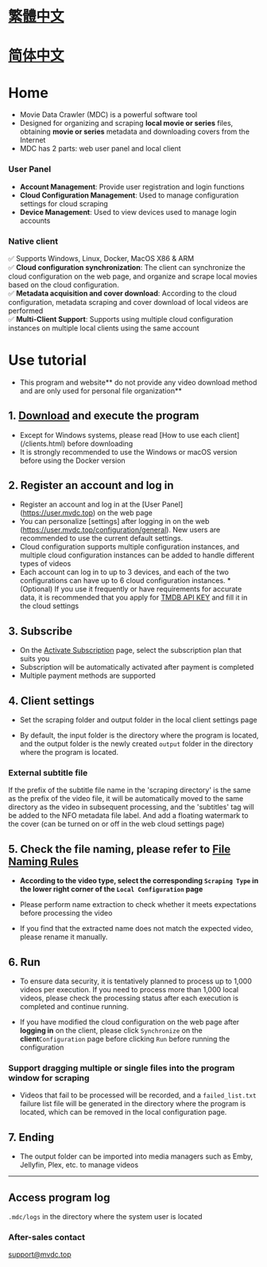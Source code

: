 # [繁體中文](/cht/README.md)
# [简体中文](/chs/README.md)

# Home
* Movie Data Crawler (MDC) is a powerful software tool
* Designed for organizing and scraping **local movie or series** files, obtaining **movie or series** metadata and downloading covers from the Internet
* MDC has 2 parts: web user panel and local client
### User Panel
* **Account Management**: Provide user registration and login functions
* **Cloud Configuration Management**: Used to manage configuration settings for cloud scraping
* **Device Management**: Used to view devices used to manage login accounts
### Native client
✅ Supports Windows, Linux, Docker, MacOS X86 & ARM  
✅ **Cloud configuration synchronization**: The client can synchronize the cloud configuration on the web page, and organize and scrape local movies based on the cloud configuration.  
✅ **Metadata acquisition and cover download**: According to the cloud configuration, metadata scraping and cover download of local videos are performed  
✅ **Multi-Client Support**: Supports using multiple cloud configuration instances on multiple local clients using the same account  

# Use tutorial

* This program and website** do not provide any video download method and are only used for personal file organization**

## 1. [Download](https://dl.mvdc.top) and execute the program
* Except for Windows systems, please read [How to use each client] (/clients.html) before downloading
* It is strongly recommended to use the Windows or macOS version before using the Docker version

## 2. Register an account and log in
* Register an account and log in at the [User Panel] (https://user.mvdc.top) on the web page
* You can personalize [settings] after logging in on the web (https://user.mvdc.top/configuration/general). New users are recommended to use the current default settings.
* Cloud configuration supports multiple configuration instances, and multiple cloud configuration instances can be added to handle different types of videos
* Each account can log in to up to 3 devices, and each of the two configurations can have up to 6 cloud configuration instances.
  *(Optional) If you use it frequently or have requirements for accurate data, it is recommended that you apply for [TMDB API KEY](/configuration.html#tmdb-api-key) and fill it in the cloud settings

## 3. Subscribe
* On the [Activate Subscription](https://user.mvdc.top/activation) page, select the subscription plan that suits you
* Subscription will be automatically activated after payment is completed
* Multiple payment methods are supported

## 4. Client settings
* Set the scraping folder and output folder in the local client settings page

* By default, the input folder is the directory where the program is located, and the output folder is the newly created `output` folder in the directory where the program is located.

### External subtitle file
If the prefix of the subtitle file name in the 'scraping directory' is the same as the prefix of the video file, it will be automatically moved to the same directory as the video in subsequent processing, and the 'subtitles' tag will be added to the NFO metadata file label. And add a floating watermark to the cover (can be turned on or off in the web cloud settings page)

## 5. Check the file naming, please refer to [File Naming Rules](/naming.html)

* **According to the video type, select the corresponding `Scraping Type` in the lower right corner of the `Local Configuration` page**

* Please perform name extraction to check whether it meets expectations before processing the video
* If you find that the extracted name does not match the expected video, please rename it manually.

## 6. Run
* To ensure data security, it is tentatively planned to process up to 1,000 videos per execution. If you need to process more than 1,000 local videos, please check the processing status after each execution is completed and continue running.

* If you have modified the cloud configuration on the web page after **logging in** on the client, please click `Synchronize` on the **client**`Configuration` page before clicking `Run` before running the configuration

### Support dragging multiple or single files into the program window for scraping

* Videos that fail to be processed will be recorded, and a `failed_list.txt` failure list file will be generated in the directory where the program is located, which can be removed in the local configuration page.

## 7. Ending
* The output folder can be imported into media managers such as Emby, Jellyfin, Plex, etc. to manage videos

---


## Access program log
`.mdc/logs` in the directory where the system user is located

### After-sales contact
support@mvdc.top